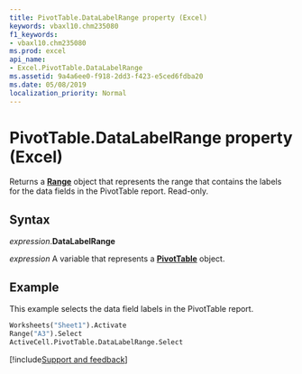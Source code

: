 ```yaml
---
title: PivotTable.DataLabelRange property (Excel)
keywords: vbaxl10.chm235080
f1_keywords:
- vbaxl10.chm235080
ms.prod: excel
api_name:
- Excel.PivotTable.DataLabelRange
ms.assetid: 9a4a6ee0-f918-2dd3-f423-e5ced6fdba20
ms.date: 05/08/2019
localization_priority: Normal
---
```



# PivotTable.DataLabelRange property (Excel)

Returns a **[Range](Excel.Range(object).md)** object that represents the range that contains the labels for the data fields in the PivotTable report. Read-only.


## Syntax

_expression_.**DataLabelRange**

_expression_ A variable that represents a **[PivotTable](Excel.PivotTable.md)** object.


## Example

This example selects the data field labels in the PivotTable report.

```vb
Worksheets("Sheet1").Activate 
Range("A3").Select 
ActiveCell.PivotTable.DataLabelRange.Select
```




[!include[Support and feedback](~/includes/feedback-boilerplate.md)]